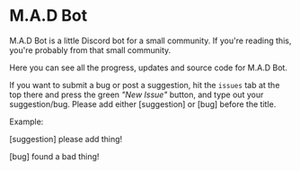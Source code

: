 # M.A.D Bot
M.A.D Bot is a little Discord bot for a small community.
If you're reading this, you're probably from that small community.

Here you can see all the progress, updates and source code for M.A.D Bot.

If you want to submit a bug or post a suggestion, hit the `issues` tab at the top there and press the green _"New Issue"_ button, and type out your suggestion/bug. Please add either [suggestion] or [bug] before the title.

Example:

[suggestion] please add thing!

[bug] found a bad thing!
